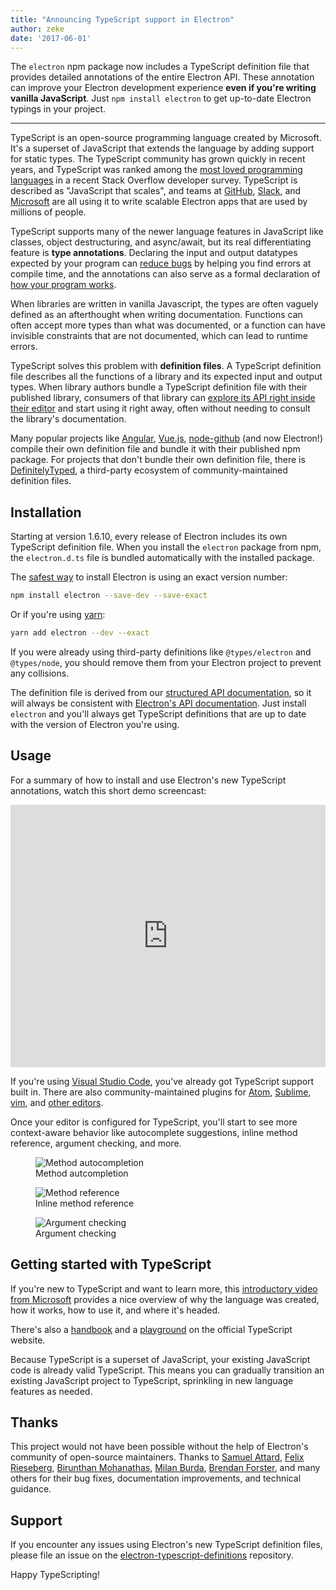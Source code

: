 ```yaml
---
title: "Announcing TypeScript support in Electron"
author: zeke
date: '2017-06-01'
---
```


The `electron` npm package now includes a TypeScript definition file that provides detailed annotations of the entire Electron API. These annotation can improve your Electron development
experience **even if you're writing vanilla JavaScript**. Just
`npm install electron` to get up-to-date Electron typings in your project.

---

TypeScript is an open-source programming language created by Microsoft. It's
a superset of JavaScript that extends the language by adding support for
static types. The TypeScript community has grown quickly in recent years,
and TypeScript was ranked among the
[most loved programming languages](https://stackoverflow.com/insights/survey/2017#technology-most-loved-dreaded-and-wanted-languages)
in a recent Stack Overflow developer survey.  TypeScript is described
as "JavaScript that scales", and teams at
[GitHub](https://githubengineering.com/how-four-native-developers-wrote-an-electron-app/),
[Slack](https://slack.engineering/typescript-at-slack-a81307fa288d),
and
[Microsoft](https://github.com/Microsoft/vscode)
are all using it to write scalable Electron apps that are used
by millions of people.

TypeScript supports many of the newer language features in JavaScript like
classes, object destructuring, and async/await, but its real differentiating
feature is **type annotations**.
Declaring the input and output datatypes expected by your program can
[reduce bugs](https://slack.engineering/typescript-at-slack-a81307fa288d) by
helping you find errors at compile time, and the annotations can also serve
as a formal declaration of [how your program works](https://staltz.com/all-js-libraries-should-be-authored-in-typescript.html).

When libraries are written in vanilla Javascript, the types are often vaguely
defined as an afterthought when writing documentation. Functions can often
accept more types than what was documented, or a function can have invisible
constraints that are not documented, which can lead to runtime errors.

TypeScript solves this problem with **definition files**.
A TypeScript definition file describes all the functions of a library and its
expected input and output types. When library authors bundle a TypeScript
definition file with their published library, consumers of that library can
[explore its API right inside their editor](https://code.visualstudio.com/docs/editor/intellisense)
and start using it right away, often without needing to consult the library's
documentation.

Many popular projects like
[Angular](https://angularjs.org/),
[Vue.js](http://vuejs.org/),
[node-github](https://github.com/mikedeboer/node-github)
(and now Electron!) compile their own definition file and bundle it with their
published npm package. For projects that don't bundle their own definition file,
there is
[DefinitelyTyped](https://github.com/DefinitelyTyped/DefinitelyTyped),
a third-party ecosystem of community-maintained definition files.

## Installation

Starting at version 1.6.10, every release of Electron includes its own
TypeScript definition file. When you install the `electron` package from npm,
the `electron.d.ts` file is bundled automatically with the
installed package.

The [safest way](https://electronjs.org/docs/tutorial/electron-versioning/) to install Electron is using an exact version number:

```sh
npm install electron --save-dev --save-exact
```

Or if you're using [yarn](https://yarnpkg.com/lang/en/docs/migrating-from-npm/#toc-cli-commands-comparison):

```sh
yarn add electron --dev --exact
```

If you were already using third-party definitions like `@types/electron`
and `@types/node`, you should remove them from your Electron project to prevent
any collisions.

The definition file is derived from our
[structured API documentation](https://electronjs.org/blog/2016/09/27/api-docs-json-schema),
so it will always be consistent with [Electron's API documentation](https://electronjs.org/docs/api/).
Just install `electron` and you'll always get TypeScript definitions that are
up to date with the version of Electron you're using.

## Usage

For a summary of how to install and use Electron's new TypeScript annotations,
watch this short demo screencast:

<iframe width="100%" height="420" src="https://www.youtube.com/embed/PJRag0rYQt8" frameborder="0" allowfullscreen></iframe>

If you're using [Visual Studio Code](https://code.visualstudio.com/), you've
already got TypeScript support built in. There are also community-maintained
plugins for
[Atom](https://atom.io/packages/atom-typescript),
[Sublime](https://github.com/Microsoft/TypeScript-Sublime-Plugin),
[vim](https://github.com/Microsoft/TypeScript/wiki/TypeScript-Editor-Support#vim),
and
[other editors](https://www.typescriptlang.org/index.html#download-links).

Once your editor is configured for TypeScript, you'll start to see more
context-aware behavior like autocomplete suggestions, inline method reference,
argument checking, and more.

<figure>
  <img src="https://cloud.githubusercontent.com/assets/2289/26128017/f6318c20-3a3f-11e7-9c2c-401a32d1f9fb.png" alt="Method autocompletion">
  <figcaption>Method autcompletion</figcaption>
</figure>

<figure>
  <img src="https://cloud.githubusercontent.com/assets/2289/26128018/f6352600-3a3f-11e7-8d92-f0fb88ecc53e.png" alt="Method reference">
  <figcaption>Inline method reference</figcaption>
</figure>

<figure>
  <img src="https://cloud.githubusercontent.com/assets/2289/26128021/f6b1ca0c-3a3f-11e7-8161-ce913268a9f0.png" alt="Argument checking">
  <figcaption>Argument checking</figcaption>
</figure>

## Getting started with TypeScript

If you're new to TypeScript and want to learn more, this
[introductory video from Microsoft](http://video.ch9.ms/ch9/4ae3/062c336d-9cf0-498f-ae9a-582b87954ae3/B881_mid.mp4)
provides a nice overview of why the language was created, how it works,
how to use it, and where it's headed.

There's also a
[handbook](https://www.typescriptlang.org/docs/handbook/basic-types.html)
and a
[playground](https://www.typescriptlang.org/play/index.html)
on the official TypeScript website.

Because TypeScript is a superset of JavaScript, your existing JavaScript code is
already valid TypeScript. This means you can gradually transition an existing
JavaScript project to TypeScript, sprinkling in new language features as needed.

## Thanks

This project would not have been possible without the help of Electron's
community of open-source maintainers. Thanks to
[Samuel Attard](https://github.com/MarshallOfSound),
[Felix Rieseberg](https://github.com/felixrieseberg),
[Birunthan Mohanathas](https://github.com/poiru),
[Milan Burda](https://github.com/miniak),
[Brendan Forster](https://github.com/shiftkey),
and many others for their bug fixes, documentation improvements,
and technical guidance.

## Support

If you encounter any issues using Electron's new TypeScript definition files,
please file an issue on the
[electron-typescript-definitions](https://github.com/electron/electron-typescript-definitions/issues) repository.

Happy TypeScripting!

